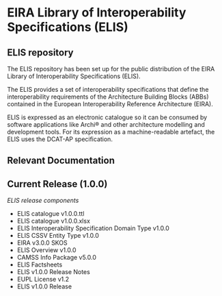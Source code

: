 # EIRA Library of Interoperability Specifications (ELIS)

## ELIS repository
The ELIS repository has been set up for the public distribution of the EIRA Library of Interoperability Specifications (ELIS). 

The ELIS provides a set of interoperability specifications that define the interoperability requirements of the Architecture Building Blocks (ABBs) contained in the European Interoperability Reference Architecture (EIRA). 

ELIS is expressed as an electronic catalogue so it can be consumed by software applications like Archi® and other architecture modelling and development tools. For its expression as a machine-readable artefact, the ELIS uses the DCAT-AP specification.

## Relevant Documentation
<h2>
  <b>Current Release (1.0.0)</b> 
</h2>

<i>ELIS release components </i>

<ul>
  <li>ELIS catalogue v1.0.0.ttl</li>
<li>ELIS catalogue v1.0.0.xlsx</li>
<li>ELIS Interoperability Specification Domain Type v1.0.0</li>
<li>ELIS CSSV Entity Type v1.0.0</li>
<li>EIRA v3.0.0 SKOS</li>
<li>ELIS Overview v1.0.0</li>
<li>CAMSS Info Package v5.0.0</li>
  <li>ELIS Factsheets </li>
<li>ELIS v1.0.0 Release Notes</li>
<li>EUPL License v1.2</li>
<li>ELIS v1.0.0 Release</li>
</ul>

  
